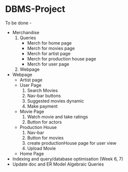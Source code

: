 # DBMS-Project

To be done -
* Merchandise
  1. Queries
      * Merch for home page
      * Merch for movies page
      * Merch for artist page
      * Merch for production house page
      * Merch for user page
  2. Webpage
* Webpage
  * Artist page
  * User Page
    1. Search Movies
    2. Nav-bar buttons
    3. Suggested movies dynamic
    4. Make payment
  * Movie Page
    1. Watch movie and take ratings
    2. Button for actors
  * Production House
    1. Nav-bar
    2. Button for movies
    3. create productionHouse page for user view
    4. Upload Movie
  * Home Page
* Indexing and query/database optimisation (Week 6, 7)
* Update doc and ER Model
Algebraic Queries
